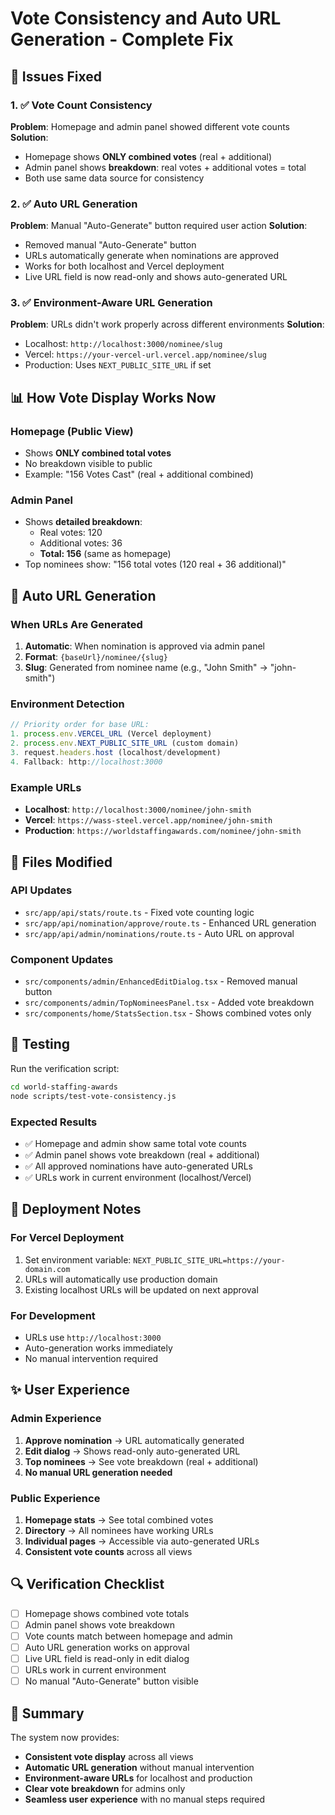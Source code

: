 # Vote Consistency and Auto URL Generation - Complete Fix

## 🎯 Issues Fixed

### 1. ✅ Vote Count Consistency
**Problem**: Homepage and admin panel showed different vote counts
**Solution**: 
- Homepage shows **ONLY combined votes** (real + additional)
- Admin panel shows **breakdown**: real votes + additional votes = total
- Both use same data source for consistency

### 2. ✅ Auto URL Generation 
**Problem**: Manual "Auto-Generate" button required user action
**Solution**:
- Removed manual "Auto-Generate" button
- URLs automatically generate when nominations are approved
- Works for both localhost and Vercel deployment
- Live URL field is now read-only and shows auto-generated URL

### 3. ✅ Environment-Aware URL Generation
**Problem**: URLs didn't work properly across different environments
**Solution**:
- Localhost: `http://localhost:3000/nominee/slug`
- Vercel: `https://your-vercel-url.vercel.app/nominee/slug`
- Production: Uses `NEXT_PUBLIC_SITE_URL` if set

## 📊 How Vote Display Works Now

### Homepage (Public View)
- Shows **ONLY combined total votes**
- No breakdown visible to public
- Example: "156 Votes Cast" (real + additional combined)

### Admin Panel
- Shows **detailed breakdown**:
  - Real votes: 120
  - Additional votes: 36
  - **Total: 156** (same as homepage)
- Top nominees show: "156 total votes (120 real + 36 additional)"

## 🔗 Auto URL Generation

### When URLs Are Generated
1. **Automatic**: When nomination is approved via admin panel
2. **Format**: `{baseUrl}/nominee/{slug}`
3. **Slug**: Generated from nominee name (e.g., "John Smith" → "john-smith")

### Environment Detection
```javascript
// Priority order for base URL:
1. process.env.VERCEL_URL (Vercel deployment)
2. process.env.NEXT_PUBLIC_SITE_URL (custom domain)
3. request.headers.host (localhost/development)
4. Fallback: http://localhost:3000
```

### Example URLs
- **Localhost**: `http://localhost:3000/nominee/john-smith`
- **Vercel**: `https://wass-steel.vercel.app/nominee/john-smith`
- **Production**: `https://worldstaffingawards.com/nominee/john-smith`

## 🔧 Files Modified

### API Updates
- `src/app/api/stats/route.ts` - Fixed vote counting logic
- `src/app/api/nomination/approve/route.ts` - Enhanced URL generation
- `src/app/api/admin/nominations/route.ts` - Auto URL on approval

### Component Updates
- `src/components/admin/EnhancedEditDialog.tsx` - Removed manual button
- `src/components/admin/TopNomineesPanel.tsx` - Added vote breakdown
- `src/components/home/StatsSection.tsx` - Shows combined votes only

## 🧪 Testing

Run the verification script:
```bash
cd world-staffing-awards
node scripts/test-vote-consistency.js
```

### Expected Results
- ✅ Homepage and admin show same total vote counts
- ✅ Admin panel shows vote breakdown (real + additional)
- ✅ All approved nominations have auto-generated URLs
- ✅ URLs work in current environment (localhost/Vercel)

## 🚀 Deployment Notes

### For Vercel Deployment
1. Set environment variable: `NEXT_PUBLIC_SITE_URL=https://your-domain.com`
2. URLs will automatically use production domain
3. Existing localhost URLs will be updated on next approval

### For Development
- URLs use `http://localhost:3000`
- Auto-generation works immediately
- No manual intervention required

## ✨ User Experience

### Admin Experience
1. **Approve nomination** → URL automatically generated
2. **Edit dialog** → Shows read-only auto-generated URL
3. **Top nominees** → See vote breakdown (real + additional)
4. **No manual URL generation needed**

### Public Experience
1. **Homepage stats** → See total combined votes
2. **Directory** → All nominees have working URLs
3. **Individual pages** → Accessible via auto-generated URLs
4. **Consistent vote counts** across all views

## 🔍 Verification Checklist

- [ ] Homepage shows combined vote totals
- [ ] Admin panel shows vote breakdown
- [ ] Vote counts match between homepage and admin
- [ ] Auto URL generation works on approval
- [ ] Live URL field is read-only in edit dialog
- [ ] URLs work in current environment
- [ ] No manual "Auto-Generate" button visible

## 🎉 Summary

The system now provides:
- **Consistent vote display** across all views
- **Automatic URL generation** without manual intervention
- **Environment-aware URLs** for localhost and production
- **Clear vote breakdown** for admins only
- **Seamless user experience** with no manual steps required